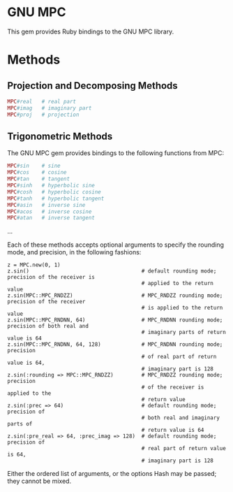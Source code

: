 GNU MPC
=======

This gem provides Ruby bindings to the GNU MPC library.

Methods
=======

Projection and Decomposing Methods
----------------------------------

```ruby
MPC#real   # real part
MPC#imag   # imaginary part
MPC#proj   # projection
```

Trigonometric Methods
---------------------

The GNU MPC gem provides bindings to the following functions from MPC:

```ruby
MPC#sin    # sine
MPC#cos    # cosine
MPC#tan    # tangent
MPC#sinh   # hyperbolic sine
MPC#cosh   # hyperbolic cosine
MPC#tanh   # hyperbolic tangent
MPC#asin   # inverse sine
MPC#acos   # inverse cosine
MPC#atan   # inverse tangent
```

...

Each of these methods accepts optional arguments to specify the rounding mode,
and precision, in the following fashions:

```
z = MPC.new(0, 1)
z.sin()                                    # default rounding mode; precision of the receiver is
                                           # applied to the return value
z.sin(MPC::MPC_RNDZZ)                      # MPC_RNDZZ rounding mode; precision of the receiver
                                           # is applied to the return value
z.sin(MPC::MPC_RNDNN, 64)                  # MPC_RNDNN rounding mode; precision of both real and
                                           # imaginary parts of return value is 64
z.sin(MPC::MPC_RNDNN, 64, 128)             # MPC_RNDNN rounding mode; precision
                                           # of real part of return value is 64,
                                           # imaginary part is 128
z.sin(:rounding => MPC::MPC_RNDZZ)         # MPC_RNDZZ rounding mode; precision
                                           # of the receiver is applied to the
                                           # return value
z.sin(:prec => 64)                         # default rounding mode; precision of
                                           # both real and imaginary parts of
                                           # return value is 64
z.sin(:pre_real => 64, :prec_imag => 128)  # default rounding mode; precision of
                                           # real part of return value is 64,
                                           # imaginary part is 128
```

Either the ordered list of arguments, or the options Hash may be passed; they
cannot be mixed.
